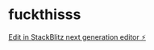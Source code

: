 # fuckthisss

[Edit in StackBlitz next generation editor ⚡️](https://stackblitz.com/~/github.com/alphatheassistant/fuckthisss)